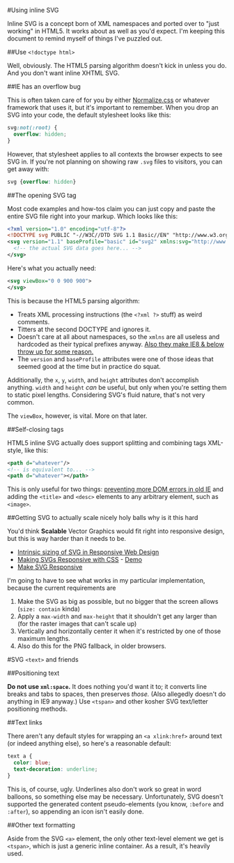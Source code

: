#Using inline SVG

Inline SVG is a concept born of XML namespaces and ported over to "just working" in HTML5. It works about as well as you'd expect. I'm keeping this document to remind myself of things I've puzzled out.

##Use `<!doctype html>`

Well, obviously. The HTML5 parsing algorithm doesn't kick in unless you do. And you don't want inline XHTML SVG.

##IE has an overflow bug

This is often taken care of for you by either [Normalize.css](http://necolas.github.io/normalize.css/) or whatever framework that uses it, but it's important to remember. When you drop an SVG into your code, the default stylesheet looks like this:

```css
svg:not(:root) {
  overflow: hidden;
}
```

However, that stylesheet applies to all contexts the browser expects to see SVG in. If you're not planning on showing raw `.svg` files to visitors, you can get away with:

```css
svg {overflow: hidden}
```

##The opening SVG tag

Most code examples and how-tos claim you can just copy and paste the entire SVG file right into your markup. Which looks like this:

```svg
<?xml version="1.0" encoding="utf-8"?>
<!DOCTYPE svg PUBLIC "-//W3C//DTD SVG 1.1 Basic//EN" "http://www.w3.org/Graphics/SVG/1.1/DTD/svg11-basic.dtd">
<svg version="1.1" baseProfile="basic" id="svg2" xmlns:svg="http://www.w3.org/2000/svg" xmlns="http://www.w3.org/2000/svg" xmlns:xlink="http://www.w3.org/1999/xlink" x="0px" y="0px" width="900px" height="900px" viewBox="0 0 900 900" xml:space="preserve">
  <!-- the actual SVG data goes here... -->
</svg>
```

Here's what you actually need:

```svg
<svg viewBox="0 0 900 900">
</svg>
```

This is because the HTML5 parsing algorithm:
* Treats XML processing instructions (the `<?xml ?>` stuff) as weird comments.
* Titters at the second DOCTYPE and ignores it.
* Doesn't care at all about namespaces, so the `xmlns` are all useless and hardcoded as their typical prefixes anyway. [Also they make IE8 & below throw up for some reason.](http://stuntbox.com/blog/2013/06/bulletproof-inline-svg/)
* The `version` and `baseProfile` attributes were one of those ideas that seemed good at the time but in practice do squat.

Additionally, the `x`, `y`, `width`, and `height` attributes don't accomplish anything. `width` and `height` *can* be useful, but only when you're setting them to static pixel lengths. Considering SVG's fluid nature, that's not very common.

The `viewBox`, however, is vital. More on that later.

##Self-closing tags

HTML5 inline SVG actually does support splitting and combining tags XML-style, like this:

```svg
<path d="whatever"/>
<!-- is equivalent to... -->
<path d="whatever"></path>
```

This is only useful for two things: [preventing more DOM errors in old IE](http://stuntbox.com/blog/2013/06/bulletproof-inline-svg/) and adding the `<title>` and `<desc>` elements to any arbitrary element, such as `<image>`.

##Getting SVG to actually scale nicely holy balls why is it this hard

You'd think **Scalable** Vector Graphics would fit right into responsive design, but this is way harder than it needs to be.

* [Intrinsic sizing of SVG in Responsive Web Design](http://thatemil.com/blog/2014/04/06/intrinsic-sizing-of-svg-in-responsive-web-design/)
* [Making SVGs Responsive with CSS](http://tympanus.net/codrops/2014/08/19/making-svgs-responsive-with-css/) - [Demo](http://tympanus.net/Tutorials/ResponsiveSVGs/index4.html)
* [Make SVG Responsive](http://demosthenes.info/blog/744/Make-SVG-Responsive)

I'm going to have to see what works in my particular implementation, because the current requirements are

1. Make the SVG as big as possible, but no bigger that the screen allows (`size: contain` kinda)
2. Apply a `max-width` and `max-height` that it shouldn't get any larger than (for the raster images that can't scale up)
3. Vertically and horizontally center it when it's restricted by one of those maximum lengths.
4. Also do this for the PNG fallback, in older browsers.

#SVG `<text>` and friends

##Positioning text

**Do not use `xml:space`.** It does nothing you'd want it to; it converts line breaks and tabs to spaces, then preserves *those.* (Also allegedly doesn't do anything in IE9 anyway.) Use `<tspan>` and other kosher SVG text/letter positioning methods.

##Text links

There aren't any default styles for wrapping an `<a xlink:href>` around text (or indeed anything else), so here's a reasonable default:

```css
text a {
  color: blue;
  text-decoration: underline;
}
```

This is, of course, ugly. Underlines also don't work so great in word balloons, so something else may be necessary. Unfortunately, SVG doesn't supported the generated content pseudo-elements (you know, `:before` and `:after`), so appending an icon isn't easily done.

##Other text formatting

Aside from the SVG `<a>` element, the only other text-level element we get is `<tspan>`, which is just a generic inline container. As a result, it's heavily used.
